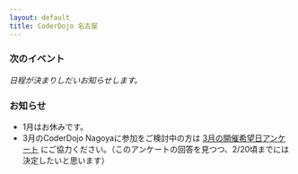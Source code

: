 ```yaml
---
layout: default
title: CoderDojo 名古屋
---
```



### 次のイベント

*日程が決まりしだいお知らせします。*


### お知らせ

* 1月はお休みです。
* 3月のCoderDojo Nagoyaに参加をご検討中の方は [3月の開催希望日アンケート](http://scratch.mit.edu/projects/46597948/) にご協力ください。（このアンケートの回答を見つつ、2/20頃までには決定したいと思います）
